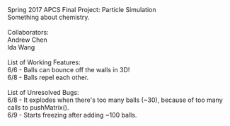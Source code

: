 <html>
Spring 2017 APCS Final Project: Particle Simulation<br>
Something about chemistry.<br>
<br>
Collaborators:<br>
Andrew Chen<br>
Ida Wang<br>
<br>
List of Working Features:<br>
6/6 - Balls can bounce off the walls in 3D!<br>
6/8 - Balls repel each other.<br>
<br>
List of Unresolved Bugs:<br>
6/8 - It explodes when there's too many balls (~30), because of too many calls to pushMatrix().<br>
6/9 - Starts freezing after adding ~100 balls.
</html>

